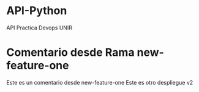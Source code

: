 # API-Python
API Practica Devops UNIR

# Comentario desde Rama new-feature-one
Este es un comentario desde new-feature-one
Este es otro despliegue v2
